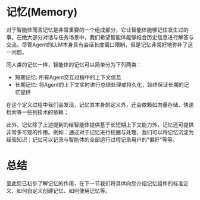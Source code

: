 # 记忆(Memory)
对于智能体而言记忆是非常重要的一个组成部分，它让智能体能够记住发生过的事。在绝大部分对话与任务场景中，我们希望智能体能够结合历史信息进行解答与交流。尽管Agent的LLM本身具有会话长度窗口限制，但是记忆非常好地弥补了这一问题。

同人类的记忆一样，智能体的记忆可以简单分为下列两类：
* 短期记忆: 所有Agent交互过程中的上下文信息
* 长期记忆: 将Agent的上下文实时进行总结处理或持久化，始终保证长期的记忆提供

在这个定义过程中我们会发现，记忆其本身的定义外，还会依赖如向量存储、快速检索等一些列技术的依赖；

此外，记忆除了上述提到的给智能体提供基于长短期上下文能力外，记忆还可提供非常多可观的作用。例如：通过对于记忆进行挖掘与处理，我们可以将记忆沉淀为经验知识；记忆可以记录与智能体的全部运行过程记录用户的"偏好"等等。

# 总结
至此您已初步了解记忆的作用，在下一节我们将具体向您介绍记忆组件的标准定义、如何自定义创建记忆、如何使用记忆等。